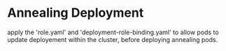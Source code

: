 # Annealing Deployment
apply the 'role.yaml' and 'deployment-role-binding.yaml' to allow pods to update deployement within the cluster, before deploying annealing pods.
 
